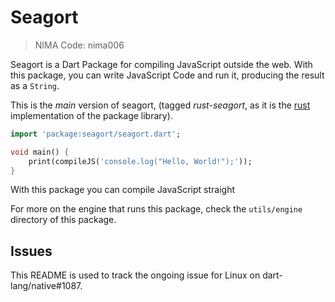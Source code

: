 # Seagort
> NIMA Code: nima006

Seagort is a Dart Package for compiling JavaScript outside the web. With this package, you can write JavaScript Code and run it, producing the result as a `String`. 

This is the *main* version of seagort, (tagged *rust-seagort*, as it is the [rust](https://rust-lang.org/) implementation of the package library).

```dart
import 'package:seagort/seagort.dart';

void main() {
    print(compileJS('console.log("Hello, World!");'));
}
```

With this package you can compile JavaScript straight

For more on the engine that runs this package, check the `utils/engine` directory of this package.

## Issues
This README is used to track the ongoing issue for Linux on dart-lang/native#1087.